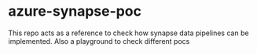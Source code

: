 # azure-synapse-poc
This repo acts as a reference to check how synapse data pipelines can be implemented. Also a playground to check different pocs
